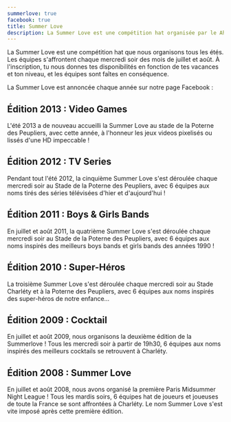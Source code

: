 ```yaml
---
summerlove: true
facebook: true
title: Summer Love
description: La Summer Love est une compétition hat organisée par le Ah Ouh Puc tous les étés. Les équipes s'affrontent chaque mercredi soir des mois de juillet et août.
---
```


La Summer Love est une compétition hat que nous organisons tous les étés. Les équipes s'affrontent chaque mercredi soir des mois de juillet et août. À l'inscription, tu nous donnes tes disponibilités en fonction de tes vacances et ton niveau, et les équipes sont faîtes en conséquence.

La Summer Love est annoncée chaque année sur notre page Facebook :

<div id="summer-love-fb"><div class="fb-like-box" data-href="https://www.facebook.com/ahouhpuc" data-colorscheme="light" data-show-faces="false" data-header="false" data-stream="false" data-show-border="false"></div></div>

## Édition 2013 : Video Games

L'été 2013 a de nouveau accueilli la Summer Love au stade de la Poterne des Peupliers, avec cette année, à l'honneur les jeux videos pixelisés ou lissés d'une HD impeccable !

## Édition 2012 : TV Series

Pendant tout l'été 2012, la cinquième Summer Love s'est déroulée chaque mercredi soir au Stade de la Poterne des Peupliers, avec 6 équipes aux noms tirés des séries télévisées d'hier et d'aujourd'hui !

## Édition 2011 : Boys & Girls Bands

En juillet et août 2011, la quatrième Summer Love s'est déroulée chaque mercredi soir au Stade de la Poterne des Peupliers, avec 6 équipes aux noms inspirés des meilleurs boys bands et girls bands des années 1990 !

## Édition 2010 : Super-Héros

La troisième Summer Love s'est déroulée chaque mercredi soir au Stade Charléty et à la Poterne des Peupliers, avec 6 équipes aux noms inspirés des super-héros de notre enfance…

## Édition 2009 : Cocktail

En juillet et août 2009, nous organisons la deuxième édition de la Summerlove ! Tous les mercredi soir à partir de 19h30, 6 équipes aux noms inspirés des meilleurs cocktails se retrouvent à Charléty.

## Édition 2008 : Summer Love

En juillet et août 2008, nous avons organisé la première Paris Midsummer Night League ! Tous les mardis soirs, 6 équipes hat de joueurs et joueuses de toute la France se sont affrontées à Charléty. Le nom Summer Love s'est vite imposé après cette première édition.
